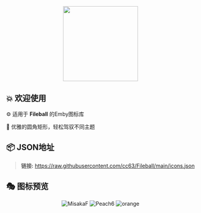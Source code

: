 <div align="center">
 <img src="https://raw.githubusercontent.com/cc63/Fileball/main/Fileball.png" width="200">
</div>

## 💥 欢迎使用

⚙️ 适用于 **Fileball** 的Emby图标库

📝 优雅的圆角矩形，轻松驾驭不同主题


## 📦 **JSON地址**
> **链接:** https://raw.githubusercontent.com/cc63/Fileball/main/icons.json

## 🎭 图标预览
<div align="center">

![MisakaF](https://raw.githubusercontent.com/cc63/Fileball/main/icons/MisakaF.png)
![Peach6](https://raw.githubusercontent.com/cc63/Fileball/main/icons/Peach.png)
![orange](https://raw.githubusercontent.com/cc63/Fileball/main/icons/Orange.png)

</div>
